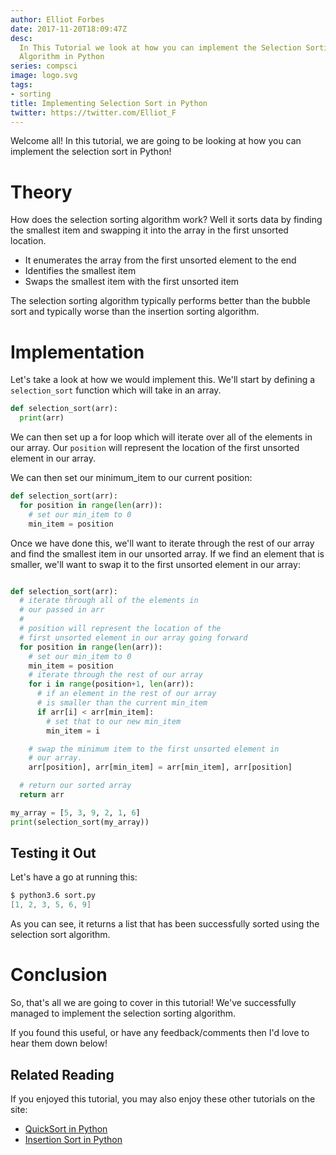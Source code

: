```yaml
---
author: Elliot Forbes
date: 2017-11-20T18:09:47Z
desc:
  In This Tutorial we look at how you can implement the Selection Sorting
  Algorithm in Python
series: compsci
image: logo.svg
tags:
- sorting
title: Implementing Selection Sort in Python
twitter: https://twitter.com/Elliot_F
---
```


Welcome all! In this tutorial, we are going to be looking at how you can
implement the selection sort in Python!

# Theory

How does the selection sorting algorithm work? Well it sorts data by finding the
smallest item and swapping it into the array in the first unsorted location.

- It enumerates the array from the first unsorted element to the end
- Identifies the smallest item
- Swaps the smallest item with the first unsorted item

The selection sorting algorithm typically performs better than the bubble sort
and typically worse than the insertion sorting algorithm.

# Implementation

Let's take a look at how we would implement this. We'll start by defining a
`selection_sort` function which will take in an array.

```py
def selection_sort(arr):
  print(arr)
```

We can then set up a for loop which will iterate over all of the elements in our
array. Our `position` will represent the location of the first unsorted element
in our array.

We can then set our minimum_item to our current position:

```py
def selection_sort(arr):
  for position in range(len(arr)):
    # set our min_item to 0
    min_item = position
```

Once we have done this, we'll want to iterate through the rest of our array and
find the smallest item in our unsorted array. If we find an element that is
smaller, we'll want to swap it to the first unsorted element in our array:

```py

def selection_sort(arr):
  # iterate through all of the elements in
  # our passed in arr
  #
  # position will represent the location of the
  # first unsorted element in our array going forward
  for position in range(len(arr)):
    # set our min_item to 0
    min_item = position
    # iterate through the rest of our array
    for i in range(position+1, len(arr)):
      # if an element in the rest of our array
      # is smaller than the current min_item
      if arr[i] < arr[min_item]:
        # set that to our new min_item
        min_item = i

    # swap the minimum item to the first unsorted element in
    # our array.
    arr[position], arr[min_item] = arr[min_item], arr[position]

  # return our sorted array
  return arr

my_array = [5, 3, 9, 2, 1, 6]
print(selection_sort(my_array))
```

## Testing it Out

Let's have a go at running this:

```s
$ python3.6 sort.py
[1, 2, 3, 5, 6, 9]
```

As you can see, it returns a list that has been successfully sorted using the
selection sort algorithm.

<Quiz question="What is the worst case time complexity of the Selection Sort Algorithm?" A="O(N)" B="O(N^2)" C="O(n log n)" correct="B" answer="B - The worst case and best case sorting complexity of Selection sort is O(N^2)"/>

# Conclusion

So, that's all we are going to cover in this tutorial! We've successfully
managed to implement the selection sorting algorithm.

If you found this useful, or have any feedback/comments then I'd love to hear
them down below!

## Related Reading

If you enjoyed this tutorial, you may also enjoy these other tutorials on the site:

* [QuickSort in Python](/compsci/sorting/quicksort-in-python/)
* [Insertion Sort in Python](/compsci/sorting/insertion-sort-in-python/)